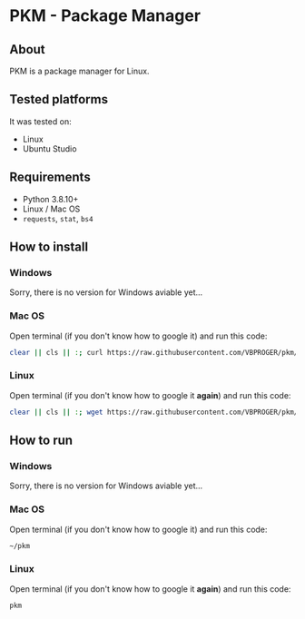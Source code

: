 # PKM - Package Manager
## About
PKM is a package manager for Linux.
## Tested platforms
It was tested on:
- Linux
- Ubuntu Studio
## Requirements
- Python 3.8.10+
- Linux / Mac OS
- `requests`, `stat`, `bs4`
## How to install
### Windows
Sorry, there is no version for Windows aviable yet...
### Mac OS
Open terminal (if you don't know how to google it) and run this code:
```bash
clear || cls || :; curl https://raw.githubusercontent.com/VBPROGER/pkm/main/src/pkm > ~/pkm && chmod u+x ~/pkm; clear || cls || :;
```
### Linux
Open terminal (if you don't know how to google it **again**) and run this code:
```bash
clear || cls || :; wget https://raw.githubusercontent.com/VBPROGER/pkm/main/src/pkm && chmod u+x ~/pkm && mv ~/pkm ~/.local/bin/pkm; clear || cls || :;
```
## How to run
### Windows
Sorry, there is no version for Windows aviable yet...
### Mac OS
Open terminal (if you don't know how to google it) and run this code:
```bash
~/pkm
```
### Linux
Open terminal (if you don't know how to google it **again**) and run this code:
```bash
pkm
```